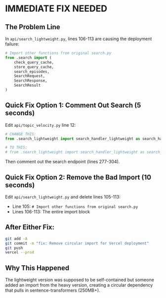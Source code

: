 # IMMEDIATE FIX NEEDED

## The Problem Line
In `api/search_lightweight.py`, lines 106-113 are causing the deployment failure:

```python
# Import other functions from original search.py
from .search import (
    check_query_cache,
    store_query_cache,
    search_episodes,
    SearchRequest,
    SearchResponse,
    SearchResult
)
```

## Quick Fix Option 1: Comment Out Search (5 seconds)

Edit `api/topic_velocity.py` line 12:
```python
# CHANGE THIS:
from .search_lightweight import search_handler_lightweight as search_handler, SearchRequest, SearchResponse

# TO THIS:
# from .search_lightweight import search_handler_lightweight as search_handler, SearchRequest, SearchResponse
```

Then comment out the search endpoint (lines 277-304).

## Quick Fix Option 2: Remove the Bad Import (10 seconds)

Edit `api/search_lightweight.py` and delete lines 105-113:
- Line 105: `# Import other functions from original search.py`
- Lines 106-113: The entire import block

## After Either Fix:

```bash
git add -A
git commit -m "fix: Remove circular import for Vercel deployment"
git push
vercel --prod
```

## Why This Happened
The lightweight version was supposed to be self-contained but someone added an import from the heavy version, creating a circular dependency that pulls in sentence-transformers (250MB+).
